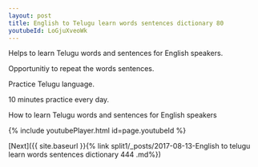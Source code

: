 ```yaml
---
layout: post
title: English to Telugu learn words sentences dictionary 80 
youtubeId: LoGjuXveoWk
---
```

 
 
Helps to learn Telugu words and sentences for English speakers.

Opportunitiy to repeat the words sentences. 

Practice Telugu language. 
 
10 minutes practice every day. 
 
How to learn Telugu words and sentences for English speakers 
 
{% include youtubePlayer.html id=page.youtubeId %}
 
 
[Next]({{ site.baseurl }}{% link  split1/_posts/2017-08-13-English to telugu learn words sentences dictionary 444 .md%})
 
